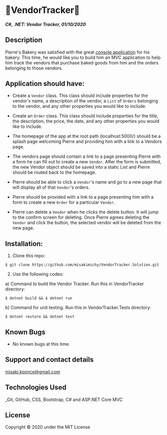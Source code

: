 # 🥐VendorTracker🥐

#### _C#, .NET: Vendor Tracker, 01/10/2020_

## Description
Pierre's Bakery was satisfied with the great [console application](https://github.com/misakimichy/pierre-bakery) for his bakery. This time, he would like you to build him an MVC application to help him track the vendors that purchase baked goods from him and the orders belonging to those vendors.

## Application should have:
- Create a `Vendor` class. This class should include properties for the vendor's name, a description of the vendor, a `List` of `Orders` belonging to the vendor, and any other properties you would like to include.

- Create an `Order` class. This class should include properties for the title, the description, the price, the date, and any other properties you would like to include.

- The homepage of the app at the root path (localhost:5000/) should be a splash page welcoming Pierre and providing him with a link to a Vendors page.

- The vendors page should contain a link to a page presenting Pierre with a form he can fill out to create a new `Vendor`. After the form is submitted, the new Vendor object should be saved into a static List and Pierre should be routed back to the homepage.

- Pierre should be able to click a `Vendor`'s name and go to a new page that will display all of that `Vendor`'s orders.

- Pierre should be provided with a link to a page presenting him with a form to create a new `Order` for a particular `Vendor`. 

- Pierre can delete a `Vendor` when he clicks the delete button. It will jump to the confirm screen for deleting. Once Pierre agrees deleting the `Vendor` and click the button, the selected vendor will be deleted from the new page.


## Installation:
1. Clone this repo:
```
$ git clone https://github.com/misakimichy/VendorTracker.Solution.git
```

2. Use the following codes:

a) Command to build the Vendor Tracker. Run this in VendorTracker directory:
```
$ dotnet build && $ dotnet run
```


b) Command for unit testing. Run this in VendorTracker.Tests directory:
```
$ dotnet restore && dotnet test
```

## Known Bugs
* No known bugs at this time.

## Support and contact details
 misaki.koonce@gmail.com

## Technologies Used
_Git, GitHub, CSS, Bootstrap, C# and ASP.NET Core MVC

## License
Copyright © 2020 under the MIT License
